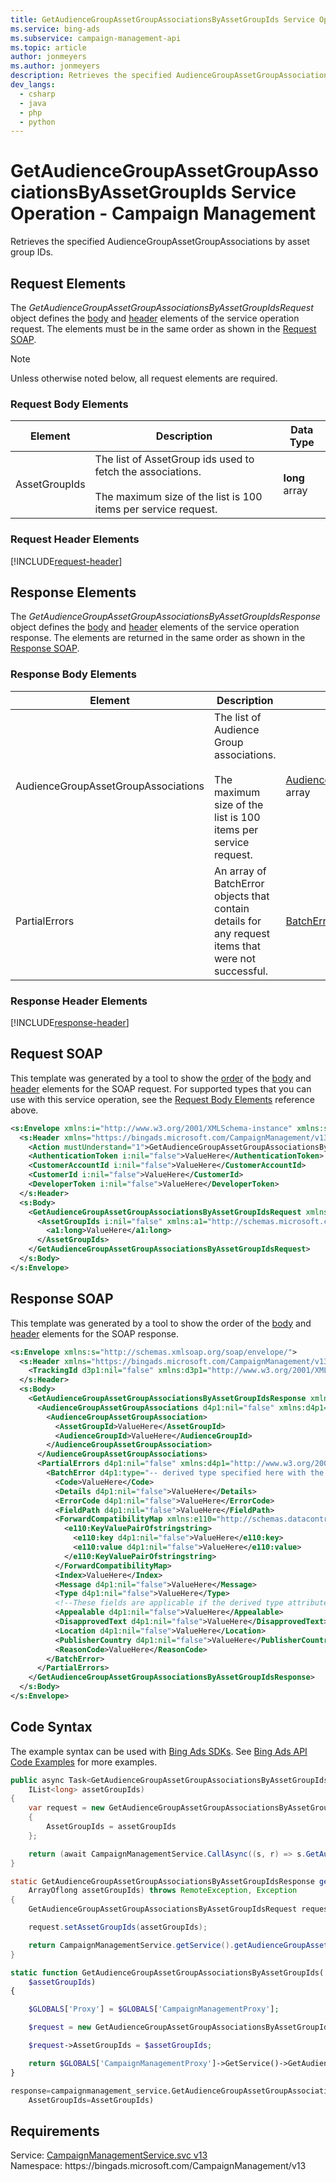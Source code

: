 ```yaml
---
title: GetAudienceGroupAssetGroupAssociationsByAssetGroupIds Service Operation - Campaign Management
ms.service: bing-ads
ms.subservice: campaign-management-api
ms.topic: article
author: jonmeyers
ms.author: jonmeyers
description: Retrieves the specified AudienceGroupAssetGroupAssociations by asset group IDs.
dev_langs: 
  - csharp
  - java
  - php
  - python
---
```

# GetAudienceGroupAssetGroupAssociationsByAssetGroupIds Service Operation - Campaign Management
Retrieves the specified AudienceGroupAssetGroupAssociations by asset group IDs.

## <a name="request"></a>Request Elements
The *GetAudienceGroupAssetGroupAssociationsByAssetGroupIdsRequest* object defines the [body](#request-body) and [header](#request-header) elements of the service operation request. The elements must be in the same order as shown in the [Request SOAP](#request-soap). 

> [!NOTE]
> Unless otherwise noted below, all request elements are required.

### <a name="request-body"></a>Request Body Elements

|Element|Description|Data Type|
|-----------|---------------|-------------|
|<a name="assetgroupids"></a>AssetGroupIds|The list of AssetGroup ids used to fetch the associations.  <br /><br />The maximum size of the list is 100 items per service request. |**long** array|

### <a name="request-header"></a>Request Header Elements
[!INCLUDE[request-header](./includes/request-header.md)]

## <a name="response"></a>Response Elements
The *GetAudienceGroupAssetGroupAssociationsByAssetGroupIdsResponse* object defines the [body](#response-body) and [header](#response-header) elements of the service operation response. The elements are returned in the same order as shown in the [Response SOAP](#response-soap).

### <a name="response-body"></a>Response Body Elements

|Element|Description|Data Type|
|-----------|---------------|-------------|
|<a name="audiencegroupassetgroupassociations"></a>AudienceGroupAssetGroupAssociations|The list of Audience Group associations.  <br /><br />The maximum size of the list is 100 items per service request. |[AudienceGroupAssetGroupAssociation](audiencegroupassetgroupassociation.md) array|
|<a name="partialerrors"></a>PartialErrors|An array of BatchError objects that contain details for any request items that were not successful.|[BatchError](batcherror.md) array|

### <a name="response-header"></a>Response Header Elements
[!INCLUDE[response-header](./includes/response-header.md)]

## <a name="request-soap"></a>Request SOAP
This template was generated by a tool to show the [order](../guides/services-protocol.md#element-order) of the [body](#request-body) and [header](#request-header) elements for the SOAP request. For supported types that you can use with this service operation, see the [Request Body Elements](#request-body) reference above.

```xml
<s:Envelope xmlns:i="http://www.w3.org/2001/XMLSchema-instance" xmlns:s="http://schemas.xmlsoap.org/soap/envelope/">
  <s:Header xmlns="https://bingads.microsoft.com/CampaignManagement/v13">
    <Action mustUnderstand="1">GetAudienceGroupAssetGroupAssociationsByAssetGroupIds</Action>
    <AuthenticationToken i:nil="false">ValueHere</AuthenticationToken>
    <CustomerAccountId i:nil="false">ValueHere</CustomerAccountId>
    <CustomerId i:nil="false">ValueHere</CustomerId>
    <DeveloperToken i:nil="false">ValueHere</DeveloperToken>
  </s:Header>
  <s:Body>
    <GetAudienceGroupAssetGroupAssociationsByAssetGroupIdsRequest xmlns="https://bingads.microsoft.com/CampaignManagement/v13">
      <AssetGroupIds i:nil="false" xmlns:a1="http://schemas.microsoft.com/2003/10/Serialization/Arrays">
        <a1:long>ValueHere</a1:long>
      </AssetGroupIds>
    </GetAudienceGroupAssetGroupAssociationsByAssetGroupIdsRequest>
  </s:Body>
</s:Envelope>
```

## <a name="response-soap"></a>Response SOAP
This template was generated by a tool to show the order of the [body](#response-body) and [header](#response-header) elements for the SOAP response.

```xml
<s:Envelope xmlns:s="http://schemas.xmlsoap.org/soap/envelope/">
  <s:Header xmlns="https://bingads.microsoft.com/CampaignManagement/v13">
    <TrackingId d3p1:nil="false" xmlns:d3p1="http://www.w3.org/2001/XMLSchema-instance">ValueHere</TrackingId>
  </s:Header>
  <s:Body>
    <GetAudienceGroupAssetGroupAssociationsByAssetGroupIdsResponse xmlns="https://bingads.microsoft.com/CampaignManagement/v13">
      <AudienceGroupAssetGroupAssociations d4p1:nil="false" xmlns:d4p1="http://www.w3.org/2001/XMLSchema-instance">
        <AudienceGroupAssetGroupAssociation>
          <AssetGroupId>ValueHere</AssetGroupId>
          <AudienceGroupId>ValueHere</AudienceGroupId>
        </AudienceGroupAssetGroupAssociation>
      </AudienceGroupAssetGroupAssociations>
      <PartialErrors d4p1:nil="false" xmlns:d4p1="http://www.w3.org/2001/XMLSchema-instance">
        <BatchError d4p1:type="-- derived type specified here with the appropriate prefix --">
          <Code>ValueHere</Code>
          <Details d4p1:nil="false">ValueHere</Details>
          <ErrorCode d4p1:nil="false">ValueHere</ErrorCode>
          <FieldPath d4p1:nil="false">ValueHere</FieldPath>
          <ForwardCompatibilityMap xmlns:e110="http://schemas.datacontract.org/2004/07/System.Collections.Generic" d4p1:nil="false">
            <e110:KeyValuePairOfstringstring>
              <e110:key d4p1:nil="false">ValueHere</e110:key>
              <e110:value d4p1:nil="false">ValueHere</e110:value>
            </e110:KeyValuePairOfstringstring>
          </ForwardCompatibilityMap>
          <Index>ValueHere</Index>
          <Message d4p1:nil="false">ValueHere</Message>
          <Type d4p1:nil="false">ValueHere</Type>
          <!--These fields are applicable if the derived type attribute is set to EditorialError-->
          <Appealable d4p1:nil="false">ValueHere</Appealable>
          <DisapprovedText d4p1:nil="false">ValueHere</DisapprovedText>
          <Location d4p1:nil="false">ValueHere</Location>
          <PublisherCountry d4p1:nil="false">ValueHere</PublisherCountry>
          <ReasonCode>ValueHere</ReasonCode>
        </BatchError>
      </PartialErrors>
    </GetAudienceGroupAssetGroupAssociationsByAssetGroupIdsResponse>
  </s:Body>
</s:Envelope>
```

## <a name="example"></a>Code Syntax
The example syntax can be used with [Bing Ads SDKs](../guides/client-libraries.md). See [Bing Ads API Code Examples](../guides/code-examples.md) for more examples.
```csharp
public async Task<GetAudienceGroupAssetGroupAssociationsByAssetGroupIdsResponse> GetAudienceGroupAssetGroupAssociationsByAssetGroupIdsAsync(
	IList<long> assetGroupIds)
{
	var request = new GetAudienceGroupAssetGroupAssociationsByAssetGroupIdsRequest
	{
		AssetGroupIds = assetGroupIds
	};

	return (await CampaignManagementService.CallAsync((s, r) => s.GetAudienceGroupAssetGroupAssociationsByAssetGroupIdsAsync(r), request));
}
```
```java
static GetAudienceGroupAssetGroupAssociationsByAssetGroupIdsResponse getAudienceGroupAssetGroupAssociationsByAssetGroupIds(
	ArrayOflong assetGroupIds) throws RemoteException, Exception
{
	GetAudienceGroupAssetGroupAssociationsByAssetGroupIdsRequest request = new GetAudienceGroupAssetGroupAssociationsByAssetGroupIdsRequest();

	request.setAssetGroupIds(assetGroupIds);

	return CampaignManagementService.getService().getAudienceGroupAssetGroupAssociationsByAssetGroupIds(request);
}
```
```php
static function GetAudienceGroupAssetGroupAssociationsByAssetGroupIds(
	$assetGroupIds)
{

	$GLOBALS['Proxy'] = $GLOBALS['CampaignManagementProxy'];

	$request = new GetAudienceGroupAssetGroupAssociationsByAssetGroupIdsRequest();

	$request->AssetGroupIds = $assetGroupIds;

	return $GLOBALS['CampaignManagementProxy']->GetService()->GetAudienceGroupAssetGroupAssociationsByAssetGroupIds($request);
}
```
```python
response=campaignmanagement_service.GetAudienceGroupAssetGroupAssociationsByAssetGroupIds(
	AssetGroupIds=AssetGroupIds)
```

## Requirements
Service: [CampaignManagementService.svc v13](https://campaign.api.bingads.microsoft.com/Api/Advertiser/CampaignManagement/v13/CampaignManagementService.svc)  
Namespace: https\://bingads.microsoft.com/CampaignManagement/v13  


